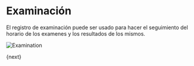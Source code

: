 # Examinación

El registro de examinación puede ser usado para hacer el seguimiento del horario  de los examenes y los resultados de los mismos.

<img class="screenshot" alt="Examination" src="{{docs_base_url}}/assets/img/education/schedule/examination.png">


{next}
